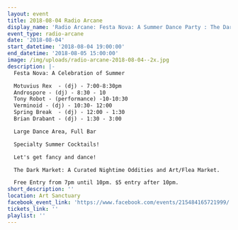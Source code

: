```yaml
---
layout: event
title: 2018-08-04 Radio Arcane
display_name: 'Radio Arcane: Festa Nova: A Summer Dance Party : The Dark Market'
event_type: radio-arcane
date: '2018-08-04'
start_datetime: '2018-08-04 19:00:00'
end_datetime: '2018-08-05 15:00:00'
image: /img/uploads/radio-arcane-2018-08-04--2x.jpg
description: |-
  Festa Nova: A Celebration of Summer

  Motuvius Rex  - (dj) - 7:00-8:30pm
  Androspore - (dj) - 8:30 - 10
  Tony Robot - (performance) -10-10:30
  Verminoid - (dj) - 10:30- 12:00
  Spring Break  - (dj) - 12:00 - 1:30
  Brian Drabant - (dj) - 1:30 - 3:00

  Large Dance Area, Full Bar

  Specialty Summer Cocktails!

  Let's get fancy and dance!

  The Dark Market: A Curated Nightime Oddities and Art/Flea Market.

  Free Entry from 7pm until 10pm. $5 entry after 10pm.
short_description: ''
location: Art Sanctuary
facebook_event_link: 'https://www.facebook.com/events/215484165721999/'
tickets_link: ''
playlist: ''
---
```



